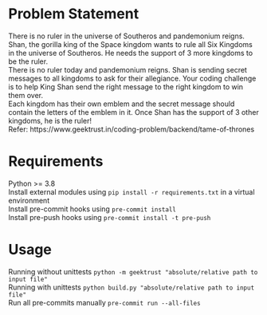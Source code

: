# Problem Statement
<p>There is no ruler in the universe of Southeros and pandemonium reigns. Shan, the gorilla king of the Space kingdom wants to rule all Six Kingdoms in the universe of Southeros. He needs the support of 3 more kingdoms to be the ruler.<br/>
There is no ruler today and pandemonium reigns. Shan is sending secret messages to all kingdoms to ask for their allegiance. Your coding challenge is to help King Shan send the right message to the right kingdom to win them over. <br/>
Each kingdom has their own emblem and the secret message should contain the letters of the emblem in it. Once Shan has the support of 3 other kingdoms, he is the ruler!<br/>
Refer: https://www.geektrust.in/coding-problem/backend/tame-of-thrones </p>

# Requirements
Python >= 3.8 <br>
Install external modules using `pip install -r requirements.txt` in a virtual environment<br>
Install pre-commit hooks using `pre-commit install`<br>
Install pre-push hooks using `pre-commit install -t pre-push` <br>


# Usage
Running without unittests `python -m geektrust "absolute/relative path to input file"` <br>
Running with unittests `python build.py "absolute/relative path to input file"` <br>
Run all pre-commits manually `pre-commit run --all-files
`
